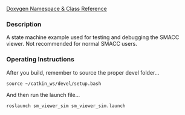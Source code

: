 <a href="https://reelrbtx.github.io/SMACC/master/html/namespacesm__viewer__sim.html">Doxygen Namespace & Class Reference</a>

<h3>Description</h3> A state machine example used for testing and debugging the SMACC viewer. Not recommended for normal SMACC users.
<h3>Operating Instructions</h3>
After you build, remember to source the proper devel folder...

```
source ~/catkin_ws/devel/setup.bash
```

And then run the launch file...

```
roslaunch sm_viewer_sim sm_viewer_sim.launch
```
